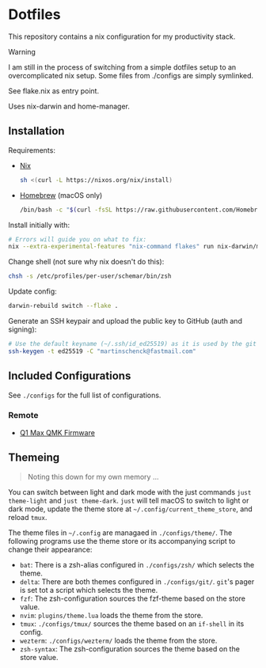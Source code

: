 # Dotfiles

This repository contains a nix configuration for my productivity stack.

> [!WARNING]
> I am still in the process of switching from a simple dotfiles setup to an overcomplicated nix setup.
> Some files from ./configs are simply symlinked.
>
> See flake.nix as entry point.
>
> Uses nix-darwin and home-manager.

## Installation

Requirements:

- [Nix](https://nixos.org/download.html)
  ```sh
  sh <(curl -L https://nixos.org/nix/install)
  ```
- [Homebrew](https://brew.sh/) (macOS only)
  ```sh
  /bin/bash -c "$(curl -fsSL https://raw.githubusercontent.com/Homebrew/install/HEAD/install.sh)"`
  ```

Install initially with:

```sh
# Errors will guide you on what to fix:
nix --extra-experimental-features "nix-command flakes" run nix-darwin/master#darwin-rebuild -- switch --flake .
```

Change shell (not sure why nix doesn't do this):

```sh
chsh -s /etc/profiles/per-user/schemar/bin/zsh
```

Update config:

```sh
darwin-rebuild switch --flake .
```

Generate an SSH keypair and upload the public key to GitHub (auth and signing):

```sh
# Use the default keyname (~/.ssh/id_ed25519) as it is used by the git config:
ssh-keygen -t ed25519 -C "martinschenck@fastmail.com"
```

## Included Configurations

See `./configs` for the full list of configurations.

### Remote

- [Q1 Max QMK Firmware](https://github.com/schemar/qmk_firmware/blob/wireless_playground/keyboards/keychron/q1_max/ansi_encoder/keymaps/schemar/keymap.c)

## Themeing

> Noting this down for my own memory ...

You can switch between light and dark mode with the just commands `just theme-light` and `just theme-dark`.
`just` will tell macOS to switch to light or dark mode, update the theme store at `~/.config/current_theme_store`, and reload `tmux`.

The theme files in `~/.config` are managaed in `./configs/theme/`.
The following programs use the theme store or its accompanying script to change their appearance:

- `bat`: There is a zsh-alias configured in `./configs/zsh/` which selects the theme.
- `delta`: There are both themes configured in `./configs/git/`. `git`'s pager is set tot a script which selects the theme.
- `fzf`: The zsh-configuration sources the fzf-theme based on the store value.
- `nvim`: `plugins/theme.lua` loads the theme from the store.
- `tmux`: `./configs/tmux/` sources the theme based on an `if-shell` in its config.
- `wezterm`: `./configs/wezterm/` loads the theme from the store.
- `zsh-syntax`: The zsh-configuration sources the theme based on the store value.
